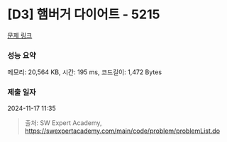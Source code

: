 # [D3] 햄버거 다이어트 - 5215 

[문제 링크](https://swexpertacademy.com/main/code/problem/problemDetail.do?contestProbId=AWT-lPB6dHUDFAVT) 

### 성능 요약

메모리: 20,564 KB, 시간: 195 ms, 코드길이: 1,472 Bytes

### 제출 일자

2024-11-17 11:35



> 출처: SW Expert Academy, https://swexpertacademy.com/main/code/problem/problemList.do